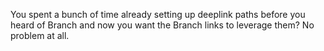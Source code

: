 You spent a bunch of time already setting up deeplink paths before you heard of Branch and now you want the Branch links to leverage them? No problem at all.